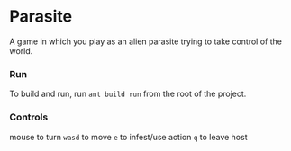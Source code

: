 # Parasite

A game in which you play as an alien parasite trying to take control of the world.

### Run
To build and run, run `ant build run` from the root of the project.

### Controls
mouse to turn
`wasd` to move
`e` to infest/use action
`q` to leave host
